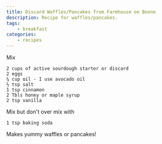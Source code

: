 ```yaml
---
title: Discard Waffles/Pancakes from Farmhouse on Boone
description: Recipe for waffles/pancakes.
tags:
    - breakfast
categories:
    - recipes
---
```


Mix

```
2 cups of active sourdough starter or discard
2 eggs
¼ cup oil - I use avocado oil
½ tsp salt
1 tsp cinnamon
2 Tbls honey or maple syrup
2 tsp vanilla
```

Mix but don't over mix with

```
1 tsp baking soda
```

Makes yummy waffles or pancakes!
